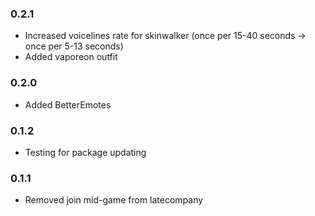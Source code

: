 ### 0.2.1
- Increased voicelines rate for skinwalker (once per 15-40 seconds -> once per 5-13 seconds)
- Added vaporeon outfit

### 0.2.0
- Added BetterEmotes

### 0.1.2
- Testing for package updating

### 0.1.1
- Removed join mid-game from latecompany